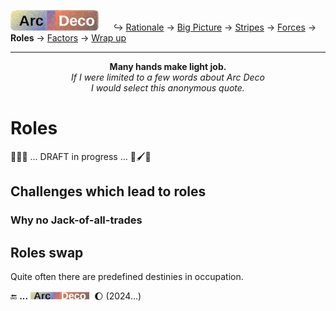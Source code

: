 [![Arc Deco.](../../../../_rsc/_img/ArcDeco/ArcDeco-bar-h33px_rounded.jpg)](../../README.md) &nbsp;&nbsp;&nbsp;&nbsp;&nbsp;↪️&nbsp;[Rationale](../01.Rationale/README.md) -> [Big&nbsp;Picture](../02.BigPict/README.md) -> 
[Stripes](../03.Stripes/README.md) -> [Forces](../04.Forces/README.md) -> **Roles** -> [Factors](../06.Factors/README.md) -> [Wrap&nbsp;up](../07.Wrapping/README.md)

---

<p align="center"><b>Many hands make light job.</b><br /><i>If I were limited to a few words about Arc Deco <br />I would select this anonymous quote.</i></p>

# Roles

🚧📝🚧 ... DRAFT in progress ... 🚧🖌️🚧


## Challenges which lead to roles

### Why no Jack-of-all-trades

## Roles swap



Quite often there are predefined destinies in occupation.

🔚 **...** <picture><img alt="&nbsp;&nbsp;&nbsp;&nbsp;Arc Deco" src="../../../../_rsc/_img/ArcDeco/ArcDeco-bar-12px.jpg"
title="Arc&nbsp;&nbsp;&nbsp;&nbsp;&nbsp;ARChitecture&#013;&#010;D&nbsp;&nbsp;&nbsp;&nbsp;&nbsp;&nbsp;&nbsp;Design&#013;&#010;e&nbsp;&nbsp;&nbsp;&nbsp;&nbsp;&nbsp;&nbsp;&nbsp;dEvelopment&#013;&#010;co&nbsp;&nbsp;&nbsp;&nbsp;&nbsp;&nbsp;COde"/></picture>
&nbsp;🌔 (2024...)
